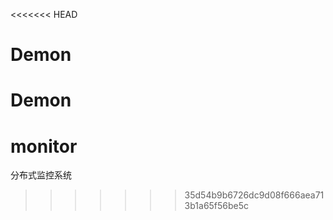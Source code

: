 <<<<<<< HEAD
# Demon
Demon
=======
# monitor
分布式监控系统
>>>>>>> 35d54b9b6726dc9d08f666aea713b1a65f56be5c
